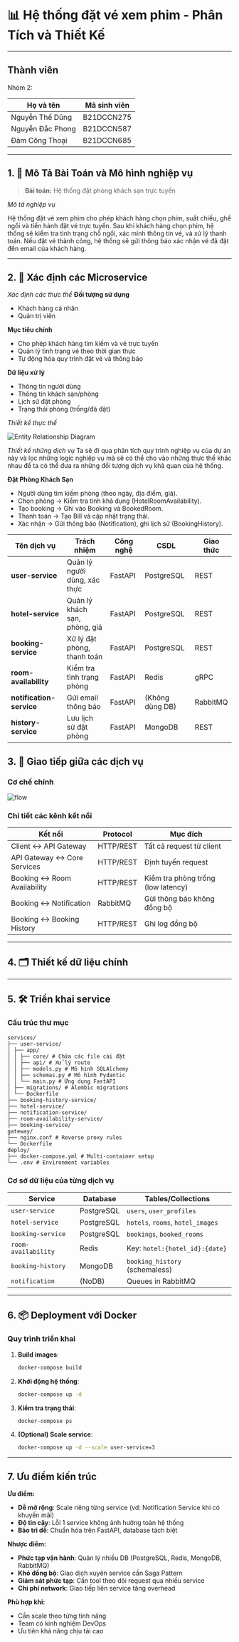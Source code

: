 # 📊 Hệ thống đặt vé xem phim - Phân Tích và Thiết Kế

---

## Thành viên

Nhóm 2:

| Họ và tên        | Mã sinh viên |
|------------------|--------------|
| Nguyễn Thế Dũng  | B21DCCN275   |
| Nguyễn Đắc Phong | B21DCCN587   |
| Đàm Công Thoại   | B21DCCN685   |


---


## 1. 🎯  Mô Tả Bài Toán và Mô hình nghiệp vụ

> **Bài toán:** Hệ thống đặt phòng khách sạn trực tuyến

_Mô tả nghiệp vụ_

Hệ thống đặt vé xem phim cho phép khách hàng chọn phim, suất chiếu, ghế ngồi và tiến hành đặt vé trực tuyến. Sau khi khách hàng chọn phim, hệ thống sẽ kiểm tra tình trạng chỗ ngồi, xác minh thông tin vé, và xử lý thanh toán. Nếu đặt vé thành công, hệ thống sẽ gửi thông báo xác nhận vé đã đặt đến email của khách hàng.

---

## 2. 🧩 Xác định các Microservice

_Xác định các thực thể_
**Đối tượng sử dụng**
- Khách hàng cá nhân
- Quản trị viên

**Mục tiêu chính**
- Cho phép khách hàng tìm kiếm và vé trực tuyến
- Quản lý tình trạng vé theo thời gian thực
- Tự động hóa quy trình đặt vé và thông báo

**Dữ liệu xử lý**
- Thông tin người dùng
- Thông tin khách sạn/phòng
- Lịch sử đặt phòng
- Trạng thái phòng (trống/đã đặt)


_Thiết kế thực thể_

![Entity Relationship Diagram](../docs/assets/entities.png)


_Thiết kế những dịch vụ_
Ta sẽ đi qua phân tích quy trình nghiệp vụ của dự án này và lọc những logic nghiệp vụ mà sẽ có thể cho vào những thực thể khác nhau để ta có thể đưa ra những đối tượng dịch vụ khả quan của hệ thống.

**Đặt Phòng Khách Sạn**
- Người dùng tìm kiếm phòng (theo ngày, địa điểm, giá).
- Chọn phòng → Kiểm tra tính khả dụng (HotelRoomAvailability).
- Tạo booking → Ghi vào Booking và BookedRoom.
- Thanh toán → Tạo Bill và cập nhật trạng thái.
- Xác nhận → Gửi thông báo (Notification), ghi lịch sử (BookingHistory).


| Tên dịch vụ               | Trách nhiệm                                   | Công nghệ       | CSDL          | Giao thức              |
|---------------------------|-----------------------------------------------|-----------------|---------------|------------------------|
| **user-service**          | Quản lý người dùng, xác thực                 | FastAPI         | PostgreSQL    | REST                   |
| **hotel-service**         | Quản lý khách sạn, phòng, giá                | FastAPI         | PostgreSQL    | REST                   |
| **booking-service**       | Xử lý đặt phòng, thanh toán                  | FastAPI         | PostgreSQL    | REST                   |
| **room-availability**     | Kiểm tra tình trạng phòng                    | FastAPI         | Redis         | gRPC                   |
| **notification-service**  | Gửi email thông báo                          | FastAPI         | (Không dùng DB) | RabbitMQ               |
| **history-service**       | Lưu lịch sử đặt phòng                        | FastAPI         | MongoDB       | REST                   |


## 3. 🔄 Giao tiếp giữa các dịch vụ

### **Cơ chế chính**
![flow](../docs/assets/flow.png)


### **Chi tiết các kênh kết nối**
| **Kết nối**                  | **Protocol** | **Mục đích**                           |  
|-------------------------------|--------------|---------------------------------------|  
| Client ↔ API Gateway          | HTTP/REST    | Tất cả request từ client              |  
| API Gateway ↔ Core Services   | HTTP/REST    | Định tuyến request                    |  
| Booking ↔ Room Availability   | HTTP/REST    | Kiểm tra phòng trống (low latency)    |  
| Booking ↔ Notification        | RabbitMQ     | Gửi thông báo không đồng bộ           |  
| Booking ↔ Booking History     | HTTP/REST    | Ghi log đồng bộ                       |  


---

## 4. 🗂️ Thiết kế dữ liệu chính



---

## 5. 🛠️ Triển khai service

### **Cấu trúc thư mục**
```
services/
├── user-service/
│ ├── app/
│ │ ├── core/ # Chứa các file cài đặt
│ │ ├── api/ # Xử lý route
│ │ ├── models.py # Mô hình SQLAlchemy
│ │ ├── schemas.py # Mô hình Pydantic
│ │ └── main.py # Ứng dụng FastAPI 
│ ├── migrations/ # Alembic migrations
│ └── Dockerfile
├── booking-history-service/
├── hotel-service/
├── notification-service/
├── room-availability-service/
├── booking-service/
gateway/
├── nginx.conf # Reverse proxy rules
└── Dockerfile
deploy/
├── docker-compose.yml # Multi-container setup
└── .env # Environment variables
```

### **Cơ sở dữ liệu của từng dịch vụ**
| Service               | Database       | Tables/Collections                     |
|-----------------------|----------------|----------------------------------------|
| `user-service`        | PostgreSQL     | `users`, `user_profiles`               |
| `hotel-service`       | PostgreSQL     | `hotels`, `rooms`, `hotel_images`      |
| `booking-service`     | PostgreSQL     | `bookings`, `booked_rooms`             |
| `room-availability`   | Redis          | Key: `hotel:{hotel_id}:{date}`         |
| `booking-history`     | MongoDB        | `booking_history` (schemaless)         |
| `notification`        | (NoDB)         | Queues in RabbitMQ                     |


---

## 6. 📦 Deployment với Docker

### **Quy trình triển khai**
1. **Build images**:
   ```bash
   docker-compose build
   ```
2. **Khởi động hệ thống**:
   ```bash
   docker-compose up -d
   ```
3. **Kiểm tra trạng thái**:
   ```bash
   docker-compose ps
   ```
4. **(Optional) Scale service**:
   ```bash
   docker-compose up -d --scale user-service=3
   ```

---



## 7. Ưu điểm kiến trúc

**Ưu điểm:**
- **Dễ mở rộng**: Scale riêng từng service (vd: Notification Service khi có khuyến mãi)
- **Độ tin cậy**: Lỗi 1 service không ảnh hưởng toàn hệ thống
- **Bảo trì dễ**: Chuẩn hóa trên FastAPI, database tách biệt

**Nhược điểm:**
- **Phức tạp vận hành**: Quản lý nhiều DB (PostgreSQL, Redis, MongoDB, RabbitMQ)
- **Khó đồng bộ**: Giao dịch xuyên service cần Saga Pattern
- **Giám sát phức tạp**: Cần tool theo dõi request qua nhiều service
- **Chi phí network**: Giao tiếp liên service tăng overhead

**Phù hợp khi:**
- Cần scale theo từng tính năng
- Team có kinh nghiệm DevOps
- Ưu tiên khả năng chịu tải cao
